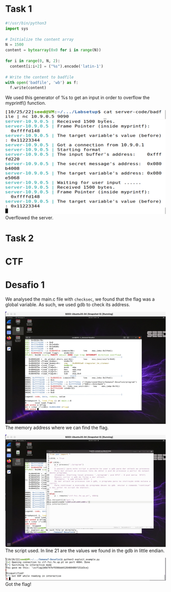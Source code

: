 # Task 1

```python
#!/usr/bin/python3
import sys

# Initialize the content array
N = 1500
content = bytearray(0x0 for i in range(N))

for i in range(0, N, 2):
  content[i:i+2] = ("%s").encode('latin-1')

# Write the content to badfile
with open('badfile', 'wb') as f:
  f.write(content)
```

We used this generator of %s to get an input in order to overflow the myprintf() function.

![alt text](img/Screenshot%202022-10-25%20at%2010.23.25.JPG)
![alt text](img/Screenshot%202022-10-25%20at%2010.22.52.JPG)
Overflowed the server.

# Task 2

# CTF

# Desafio 1

We analysed the main.c file with `checksec`, we found that the flag was a global variable. As such, we used gdb to check its address.

![alt text](img/gdb-obtain_address.JPG)
The memory address where we can find the flag.

![alt text](img/script.JPG)
The script used. In line 21 are the values we found in the gdb in little endian.

![alt text](img/flag.JPG)
Got the flag!